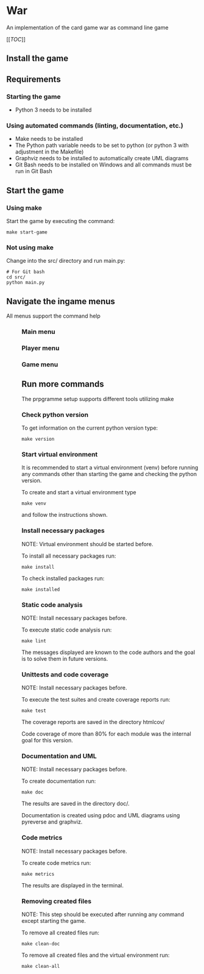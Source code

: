 War
=================

An implementation of the card game war as command line game

[[_TOC_]]


Install the game
--------------------


Requirements
--------------------

### Starting the game
* Python 3 needs to be installed

### Using automated commands (linting, documentation, etc.)
* Make needs to be installed
* The Python path variable needs to be set to python (or python 3 with adjustment in the Makefile)
* Graphviz needs to be installed to automatically create UML diagrams
* Git Bash needs to be installed on Windows and all commands must be run in Git Bash


Start the game
-----------------
### Using make

Start the game by executing the command:
```
make start-game
```

### Not using make

Change into the src/ directory and run main.py:
```
# For Git bash
cd src/
python main.py
```


Navigate the ingame menus
-----------------

All menus support the command help <menu option>

### Main menu


### Player menu


### Game menu




Run more commands
------------------
The prpgramme setup supports different tools utilizing make

### Check python version

To get information on the current python version type:
```
make version
```


### Start virtual environment

It is recommended to start a virtual environment (venv) before running any commands other than starting the game and checking the python version.

To create and start a virtual environment type
```
make venv
```
and follow the instructions shown.

### Install necessary packages

NOTE: Virtual environment should be started before.

To install all necessary packages run:
```
make install
```

To check installed packages run:
```
make installed
```


### Static code analysis
NOTE: Install necessary packages before.

To execute static code analysis run:
```
make lint
```

The messages displayed are known to the code authors and the goal is to solve them in future versions.


### Unittests and code coverage
NOTE: Install necessary packages before.

To execute the test suites and create coverage reports run:
```
make test
```

The coverage reports are saved in the directory htmlcov/

Code coverage of more than 80% for each module was the internal goal for this version.


### Documentation and UML
NOTE: Install necessary packages before.

To create documentation run:
```
make doc
```

The results are saved in the directory doc/.

Documentation is created using pdoc and UML diagrams using pyreverse and graphviz.


### Code metrics
NOTE: Install necessary packages before.

To create code metrics run:
```
make metrics
```

The results are displayed in the terminal.


### Removing created files
NOTE: This step should be executed after running any command except starting the game.

To remove all created files run:
```
make clean-doc
```

To remove all created files and the virtual environment run:
```
make clean-all
```
